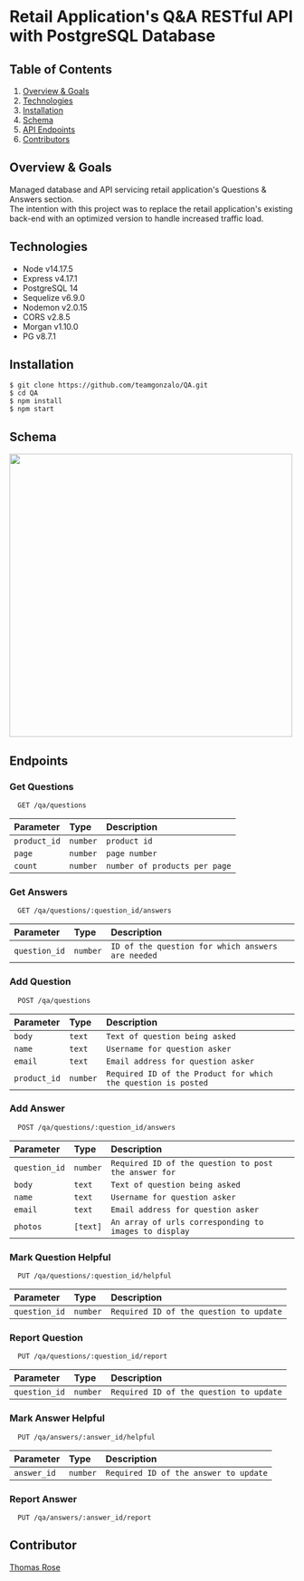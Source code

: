 # Retail Application's Q&A RESTful API with PostgreSQL Database

## Table of Contents
1. [Overview & Goals](#overview-&-goals)
2. [Technologies](#technologies)
3. [Installation](#installation)
4. [Schema](#schema)
5. [API Endpoints](#endpoints)
6. [Contributors](#contributors)

## Overview & Goals
Managed database and API servicing retail application's Questions & Answers section.<br>
The intention with this project was to replace the retail application's existing back-end with an optimized version to handle increased traffic load.

## Technologies
* Node v14.17.5
* Express v4.17.1
* PostgreSQL 14
* Sequelize v6.9.0
* Nodemon v2.0.15
* CORS v2.8.5
* Morgan v1.10.0
* PG v8.7.1

## Installation
```
$ git clone https://github.com/teamgonzalo/QA.git
$ cd QA
$ npm install
$ npm start
```

## Schema
<img src="https://i.imgur.com/JLS6KNX.png" width="500" height="500">

## Endpoints

### Get Questions
```http
  GET /qa/questions
```

| Parameter   | Type     | Description                       |
| :---------- | :------- | :-------------------------------- |
| `product_id`| `number` | `product id` |
| `page`| `number` | `page number` |
| `count` | `number` | `number of products per page` |

### Get Answers
```http
  GET /qa/questions/:question_id/answers
```
| Parameter  | Type     | Description                       |
| :--------- | :------- | :-------------------------------- |
| `question_id`| `number` | `ID of the question for which answers are needed` |

### Add Question
```http
  POST /qa/questions
```

| Parameter  | Type     | Description                       |
| :--------- | :------- | :-------------------------------- |
| `body`| `text` | `Text of question being asked` |
| `name`| `text` | `Username for question asker` |
| `email`| `text` | `Email address for question asker` |
| `product_id`| `number` | `Required ID of the Product for which the question is posted` |

### Add Answer
```http
  POST /qa/questions/:question_id/answers
```

| Parameter  | Type     | Description                       |
| :--------- | :------- | :-------------------------------- |
| `question_id`| `number` | `Required ID of the question to post the answer for` |
| `body`| `text` | `Text of question being asked` |
| `name`| `text` | `Username for question asker` |
| `email`| `text` | `Email address for question asker` |
| `photos`| `[text]` | `An array of urls corresponding to images to display` |


### Mark Question Helpful
```http
  PUT /qa/questions/:question_id/helpful
```

| Parameter  | Type     | Description                       |
| :--------- | :------- | :-------------------------------- |
| `question_id`| `number` | `Required ID of the question to update` |


### Report Question
```http
  PUT /qa/questions/:question_id/report
```

| Parameter  | Type     | Description                       |
| :--------- | :------- | :-------------------------------- |
| `question_id`| `number` | `Required ID of the question to update` |


### Mark Answer Helpful
```http
  PUT /qa/answers/:answer_id/helpful
```

| Parameter  | Type     | Description                       |
| :--------- | :------- | :-------------------------------- |
| `answer_id`| `number` | `Required ID of the answer to update` |


### Report Answer
```http
  PUT /qa/answers/:answer_id/report
```

## Contributor
[Thomas Rose](https://www.linkedin.com/in/thomas-rose1990/)